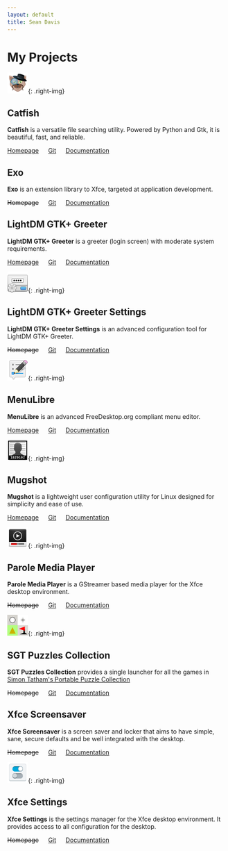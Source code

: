 ```yaml
---
layout: default
title: Sean Davis
---
```


# My Projects

![Catfish](/assets/img/org.xfce.catfish.png){: .right-img}

## Catfish

**Catfish** is a versatile file searching utility. Powered by Python and Gtk, it is beautiful, fast, and reliable.

[Homepage](https://bluesabre.org/catfish) &emsp;
[Git](https://gitlab.xfce.org/apps/catfish) &emsp;
[Documentation](https://docs.xfce.org/apps/catfish/start)

## Exo

**Exo** is an extension library to Xfce, targeted at application development.

~~Homepage~~ &emsp;
[Git](https://gitlab.xfce.org/apps/catfish) &emsp;
[Documentation](https://docs.xfce.org/xfce/exo/start)

## LightDM GTK+ Greeter

**LightDM GTK+ Greeter** is a greeter (login screen) with moderate system requirements.

[Homepage](https://bluesabre.org/lightdm-gtk-greeter/) &emsp;
[Git](https://github.com/Xubuntu/lightdm-gtk-greeter) &emsp;
[Documentation](https://github.com/Xubuntu/lightdm-gtk-greeter/wiki)

![LightDM GTK+ Greeter Settings](/assets/img/org.xubuntu.lightdm-gtk-greeter-settings.png){: .right-img}

## LightDM GTK+ Greeter Settings

**LightDM GTK+ Greeter Settings** is an advanced configuration tool for LightDM GTK+ Greeter.

~~Homepage~~ &emsp;
[Git](https://github.com/Xubuntu/lightdm-gtk-greeter-settings) &emsp;
[Documentation](https://github.com/Xubuntu/lightdm-gtk-greeter-settings/wiki)

![MenuLibre](/assets/img/org.bluesabre.menulibre.png){: .right-img}

## MenuLibre

**MenuLibre** is an advanced FreeDesktop.org compliant menu editor.

[Homepage](https://bluesabre.org/menulibre/) &emsp;
[Git](https://github.com/bluesabre/menulibre) &emsp;
[Documentation](https://github.com/bluesabre/menulibre/wiki)

![Mugshot](/assets/img/org.bluesabre.mugshot.png){: .right-img}

## Mugshot

**Mugshot** is a lightweight user configuration utility for Linux designed for simplicity and ease of use.

[Homepage](https://bluesabre.org/mugshot/) &emsp;
[Git](https://github.com/bluesabre/mugshot) &emsp;
[Documentation](https://github.com/bluesabre/mugshot/wiki)

![Mugshot](/assets/img/org.xfce.parole.png){: .right-img}

## Parole Media Player

**Parole Media Player** is a GStreamer based media player for the Xfce desktop environment.

~~Homepage~~ &emsp;
[Git](https://gitlab.xfce.org/apps/parole) &emsp;
[Documentation](https://docs.xfce.org/apps/parole/start)

![Mugshot](/assets/img/org.bluesabre.sgt-launcher.png){: .right-img}

## SGT Puzzles Collection

**SGT Puzzles Collection** provides a single launcher for all the games in [Simon Tatham's Portable Puzzle Collection](https://www.chiark.greenend.org.uk/~sgtatham/puzzles/)

~~Homepage~~ &emsp;
[Git](https://github.com/bluesabre/sgt-launcher) &emsp;
[Documentation](https://github.com/bluesabre/sgt-launcher/wiki)

## Xfce Screensaver

**Xfce Screensaver** is a screen saver and locker that aims to have
simple, sane, secure defaults and be well integrated with the desktop.

~~Homepage~~ &emsp;
[Git](https://gitlab.xfce.org/apps/xfce4-screensaver) &emsp;
[Documentation](https://docs.xfce.org/apps/screensaver/start)

![Xfce Settings](/assets/img/org.xfce.settings.png){: .right-img}

## Xfce Settings

**Xfce Settings** is the settings manager for the Xfce desktop environment. It provides access to all configuration for the desktop.

~~Homepage~~ &emsp;
[Git](https://gitlab.xfce.org/xfce/xfce4-settings) &emsp;
[Documentation](https://docs.xfce.org/xfce/xfce4-settings/start)
